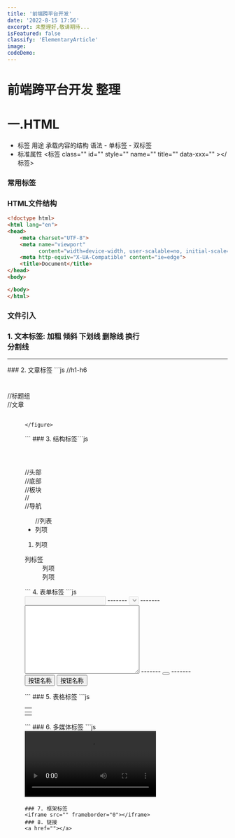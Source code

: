 ```yaml
---
title: '前端跨平台开发'
date: '2022-8-15 17:56'
excerpt: 未整理好,敬请期待...
isFeatured: false
classify: 'ElementaryArticle'
image:
codeDemo:
---
```


# 前端跨平台开发 整理

# 一.HTML 
* 标签 用途 承载内容的结构 语法 - 单标签 - 双标签
* 标准属性
<标签 class="" id="" style="" name="" title="" data-xxx="" ></标签>
### 常用标签
### HTML文件结构
```html
<!doctype html>
<html lang="en">
<head>
    <meta charset="UTF-8">
    <meta name="viewport"
          content="width=device-width, user-scalable=no, initial-scale=1.0, maximum-scale=1.0, minimum-scale=1.0">
    <meta http-equiv="X-UA-Compatible" content="ie=edge">
    <title>Document</title>
</head>
<body>

</body>
</html>
```
### 文件引入
<link rel="stylesheet" href="">
<script></script>

### 1. 文本标签: 加粗 <b></b> 倾斜 <i></i> 下划线 <u></u> 删除线 <s></s> 换行 <br> 分割线
<hr>
### 2. 文章标签
```js //h1-h6
<h1 align="left center right"></h1>
//标题组
<hgroup></hgroup>
//文章
<article>
    <hgroup>
        <h1></h1>
        <h2></h2>
    </hgroup>
</article>
<p>
    <figure>

    </figure>
</p>
```
### 3. 结构标签
​```js
<header></header> //头部
<footer></footer> //底部
<section></section> //板块
<aside></aside> //
<nav></nav> //导航
<ul> //列表
    <li>列项</li>
</ul>
<ol>
    <li>列项</li>
</ol>
<dl>
    <dt>列标签</dt>
    <dd>列项</dd>
    <dd>列项</dd>
</dl>
```
4. 表单标签
```js
<form action="" method="" enctype="" target="">
    <label for=""></label>
    <input type="text" name="" value="" disabled readonly placeholder> -------
    <select name="" id="" value="" disabled readonly aria-placeholder="">
            <option value="" selected></option>
        </select> -------
    <textarea name="" id="" cols="30" rows="10"></textarea> -------
    <button type="reset"></button> -------
    <input type="reset" value="按钮名称">
    <input type="submit" value="按钮名称">
</form>
```
### 5. 表格标签
```js
<table>
    <thead>
        <tr>
            <th colspan="" rowspan=""></th>
        </tr>
    </thead>
    <tbody>
        <tr>
            <td></td>
        </tr>
    </tbody>
</table>
```
### 6. 多媒体标签
```js
<video src=""></video>
<audio src=""></audio>
<img src="" alt="">

```
### 7. 框架标签
<iframe src="" frameborder="0"></iframe>
### 8. 链接
<a href=""></a>